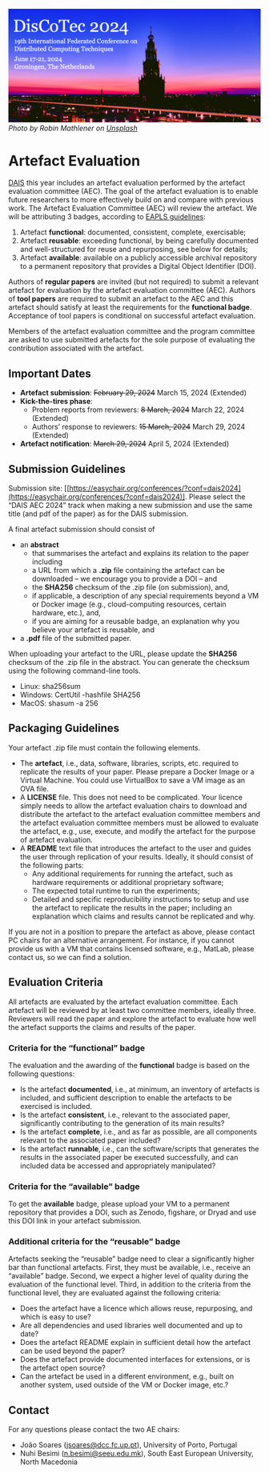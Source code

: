 [![](banner2024.v2.png)](.)
*Photo by Robin Mathlener on [Unsplash](https://unsplash.com/photos/black-concrete-building-during-night-time-3x-fuFPs-G0)*

# Artefact Evaluation
[DAIS](https://www.discotec.org/2024/dais) this year includes an artefact evaluation performed by the artefact evaluation committee (AEC). The goal of the artefact evaluation is to enable future researchers to more effectively build on and compare with previous work. The Artefact Evaluation Committee (AEC) will review the artefact. We will be attributing 3 badges, according to [EAPLS guidelines](https://eapls.org/pages/artifact_badges/):
1.	Artefact **functional**: documented, consistent, complete, exercisable;
2.	Artefact **reusable**: exceeding functional, by being carefully documented and well-structured for reuse and repurposing, see below for details;
3.	Artefact **available**: available on a publicly accessible archival repository to a permanent repository that provides a Digital Object Identifier (DOI).

Authors of **regular papers** are invited (but not required) to submit a relevant artefact for evaluation by the artefact evaluation committee (AEC). Authors of **tool papers** are required to submit an artefact to the AEC and this artefact should satisfy at least the requirements for the **functional badge**. Acceptance of tool papers is conditional on successful artefact evaluation.

Members of the artefact evaluation committee and the program committee are asked to use submitted artefacts for the sole purpose of evaluating the contribution associated with the artefact.

## Important Dates

* **Artefact submission**: ~~February 29, 2024~~ March 15, 2024 (Extended)
* **Kick-the-tires phase**:
  * Problem reports from reviewers: ~~8 March, 2024~~ March 22, 2024 (Extended)
  * Authors’ response to reviewers: ~~15 March, 2024~~ March 29, 2024 (Extended)
* **Artefact notification**: ~~March 29, 2024~~ April 5, 2024 (Extended)

## Submission Guidelines
Submission site: [[https://easychair.org/conferences/?conf=dais2024](https://easychair.org/conferences/?conf=dais2024)]. Please select the “DAIS AEC 2024” track when making a new submission and use the same title (and pdf of the paper) as for the DAIS submission.

A final artefact submission should consist of
* an **abstract**
    * that summarises the artefact and explains its relation to the paper including
    * a URL from which a **.zip** file containing the artefact can be downloaded – we encourage you to provide a DOI – and
    * the **SHA256** checksum of the .zip file (on submission), and,
    * if applicable, a description of any special requirements beyond a VM or Docker image (e.g., cloud-computing resources, certain hardware, etc.), and,
    * if you are aiming for a reusable badge, an explanation why you believe your artefact is reusable, and
* a **.pdf** file of the submitted paper.


When uploading your artefact to the URL, please update the **SHA256** checksum of the .zip file in the abstract. You can generate the checksum using the following command-line tools.
* Linux: sha256sum <file>
* Windows: CertUtil -hashfile <file> SHA256
* MacOS: shasum -a 256 <file>
    
## Packaging Guidelines
Your artefact .zip file must contain the following elements.
* The **artefact**, i.e., data, software, libraries, scripts, etc. required to replicate the results of your paper. Please prepare a Docker Image or a Virtual Machine. You could use VirtualBox to save a VM image as an OVA file.
* A **LICENSE** file. This does not need to be complicated. Your licence simply needs to allow the artefact evaluation chairs to download and distribute the artefact to the artefact evaluation committee members and the artefact evaluation committee members must be allowed to evaluate the artefact, e.g., use, execute, and modify the artefact for the purpose of artefact evaluation.
* A **README** text file that introduces the artefact to the user and guides the user through replication of your results. Ideally, it should consist of the following parts:
    * Any additional requirements for running the artefact, such as hardware requirements or additional proprietary software;
    * The expected total runtime to run the experiments;
    * Detailed and specific reproducibility instructions to setup and use the artefact to replicate the results in the paper; including an explanation which claims and results cannot be replicated and why.
    
If you are not in a position to prepare the artefact as above, please contact PC chairs for an alternative arrangement. For instance, if you cannot provide us with a VM that contains licensed software, e.g., MatLab, please contact us, so we can find a solution.

## Evaluation Criteria
All artefacts are evaluated by the artefact evaluation committee. Each artefact will be reviewed by at least two committee members, ideally three. Reviewers will read the paper and explore the artefact to evaluate how well the artefact supports the claims and results of the paper.
    
### Criteria for the “functional” badge
The evaluation and the awarding of the **functional** badge is based on the following questions:
* Is the artefact **documented**, i.e., at minimum, an inventory of artefacts is included, and sufficient description to enable the artefacts to be exercised is included.
* Is the artefact **consistent**, i.e., relevant to the associated paper, significantly contributing to the generation of its main results?
* Is the artefact **complete**, i.e., and as far as possible, are all components relevant to the associated paper included?
* Is the artefact **runnable**, i.e., can the software/scripts that generates the results in the associated paper be executed successfully, and can included data be accessed and appropriately manipulated?
    
### Criteria for the “available” badge
To get the **available** badge, please upload your VM to a permanent repository that provides a DOI, such as Zenodo, figshare, or Dryad and use this DOI link in your artefact submission.
    
### Additional criteria for the “reusable” badge
Artefacts seeking the “reusable” badge need to clear a significantly higher bar than functional artefacts. First, they must be available, i.e., receive an “available” badge. Second, we expect a higher level of quality during the evaluation of the functional level. Third, in addition to the criteria from the functional level, they are evaluated against the following criteria: 
* Does the artefact have a licence which allows reuse, repurposing, and which is easy to use?
* Are all dependencies and used libraries well documented and up to date?
* Does the artefact README explain in sufficient detail how the artefact can be used beyond the paper?
* Does the artefact provide documented interfaces for extensions, or is the artefact open source?
* Can the artefact be used in a different environment, e.g., built on another system, used outside of the VM or Docker image, etc.?
    
## Contact
For any questions please contact the two AE chairs:
* João Soares (jsoares@dcc.fc.up.pt), University of Porto, Portugal 
* Nuhi Besimi (n.besimi@seeu.edu.mk), South East European University, North Macedonia



